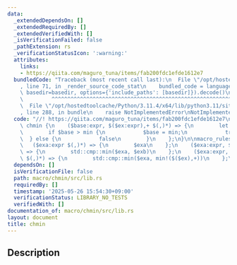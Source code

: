 ```yaml
---
data:
  _extendedDependsOn: []
  _extendedRequiredBy: []
  _extendedVerifiedWith: []
  _isVerificationFailed: false
  _pathExtension: rs
  _verificationStatusIcon: ':warning:'
  attributes:
    links:
    - https://qiita.com/maguro_tuna/items/fab200fdc1efde1612e7
  bundledCode: "Traceback (most recent call last):\n  File \"/opt/hostedtoolcache/Python/3.11.4/x64/lib/python3.11/site-packages/onlinejudge_verify/documentation/build.py\"\
    , line 71, in _render_source_code_stat\n    bundled_code = language.bundle(stat.path,\
    \ basedir=basedir, options={'include_paths': [basedir]}).decode()\n          \
    \         ^^^^^^^^^^^^^^^^^^^^^^^^^^^^^^^^^^^^^^^^^^^^^^^^^^^^^^^^^^^^^^^^^^^^^^^^^^^^^^^^^\n\
    \  File \"/opt/hostedtoolcache/Python/3.11.4/x64/lib/python3.11/site-packages/onlinejudge_verify/languages/rust.py\"\
    , line 288, in bundle\n    raise NotImplementedError\nNotImplementedError\n"
  code: "//! https://qiita.com/maguro_tuna/items/fab200fdc1efde1612e7\n\nmacro_rules!\
    \ chmin {\n    ($base:expr, $($ex:expr),+ $(,)*) => {\n        let min = min!($($ex),+);\n\
    \        if $base > min {\n            $base = min;\n            true\n      \
    \  } else {\n            false\n        }\n    };\n}\n\nmacro_rules! min {\n \
    \   ($exa:expr $(,)*) => {\n        $exa\n    };\n    ($exa:expr, $exb:expr $(,)*)\
    \ => {\n        std::cmp::min($exa, $exb)\n    };\n    ($exa:expr, $($ex:expr),+\
    \ $(,)*) => {\n        std::cmp::min($exa, min!($($ex),+))\n    };\n}\n"
  dependsOn: []
  isVerificationFile: false
  path: macro/chmin/src/lib.rs
  requiredBy: []
  timestamp: '2025-05-26 15:54:30+09:00'
  verificationStatus: LIBRARY_NO_TESTS
  verifiedWith: []
documentation_of: macro/chmin/src/lib.rs
layout: document
title: chmin
---
```


## Description
